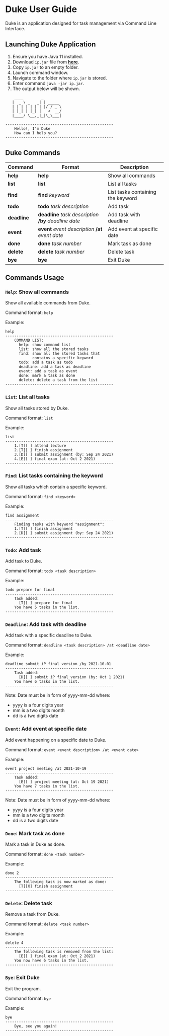 # Duke User Guide

Duke is an application designed for task management via Command Line Interface.

## Launching Duke Application

1. Ensure you have Java 11 installed.
2. Download `ip.jar` file from [**here**](https://github.com/NonRNP/ip/releases).
3. Copy `ip.jar` to an empty folder.
4. Launch command window.
5. Navigate to the folder where `ip.jar` is stored.
6. Enter command `java -jar ip.jar`.
7. The output below will be shown.

```
    ____        _
   |  _ \ _   _| | _____
   | | | | | | | |/ / _ \
   | |_| | |_| |   <  __/
   |____/ \__,_|_|\_\___|

------------------------------------------------
    Hello!, I'm Duke
    How can I help you?
------------------------------------------------
```



## Duke Commands 

Command | Format | Description
------- | ------ | -----------
**help** | **help** | Show all commands
**list** | **list** | List all tasks
**find** | **find** *keyword* | List tasks containing the keyword
**todo** | **todo** *task description* | Add task
**deadline** | **deadline** *task description* **/by** *deadline date* | Add task with deadline
**event** | **event** *event description* **/at** *event date* | Add event at specific date
**done** | **done** *task number* | Mark task as done
**delete** | **delete** *task number* | Delete task
**bye** | **bye** | Exit Duke

## Commands Usage

### `Help`: Show all commands

Show all available commands from Duke.

Command format: `help`

Example:

```
help
------------------------------------------------
    COMMAND LIST:
      help: show command list
      list: show all the stored tasks
      find: show all the stored tasks that
            contains a specific keyword
      todo: add a task as todo
      deadline: add a task as deadline
      event: add a task as event
      done: mark a task as done
      delete: delete a task from the list
------------------------------------------------
```

### `List`: List all tasks

Show all tasks stored by Duke.

Command format: `list`

Example:

```
list
------------------------------------------------
    1.[T][ ] attend lecture
    2.[T][ ] finish assignment
    3.[D][ ] submit assignment (by: Sep 24 2021)
    4.[E][ ] final exam (at: Oct 2 2021)
------------------------------------------------
```

### `Find`: List tasks containing the keyword

Show all tasks which contain a specific keyword.

Command format: `find <keyword>`

Example:

```
find assignment
------------------------------------------------
    Finding tasks with keyword "assignment":
    1.[T][ ] finish assignment
    2.[D][ ] submit assignment (by: Sep 24 2021)
------------------------------------------------
```

### `Todo`: Add task

Add task to Duke.

Command format: `todo <task description>`

Example:

```
todo prepare for final
------------------------------------------------
    Task added: 
      [T][ ] prepare for final
    You have 5 tasks in the list.
------------------------------------------------
```

### `Deadline`: Add task with deadline

Add task with a specific deadline to Duke.

Command format: `deadline <task description> /at <deadline date>`

Example:

```
deadline submit iP final version /by 2021-10-01
------------------------------------------------
    Task added: 
      [D][ ] submit iP final version (by: Oct 1 2021)
    You have 6 tasks in the list.
------------------------------------------------
```

Note: Date must be in form of yyyy-mm-dd where:
* yyyy is a four digits year
* mm is a two digits month
* dd is a two digits date

### `Event`: Add event at specific date

Add event happening on a specific date to Duke.

Command format: `event <event description> /at <event date>`

Example:

```
event project meeting /at 2021-10-19
------------------------------------------------
    Task added: 
      [E][ ] project meeting (at: Oct 19 2021)
    You have 7 tasks in the list.
------------------------------------------------
```

Note: Date must be in form of yyyy-mm-dd where:
* yyyy is a four digits year
* mm is a two digits month
* dd is a two digits date

### `Done`: Mark task as done

Mark a task in Duke as done.

Command format: `done <task number>`

Example:

```
done 2
------------------------------------------------
    The following task is now marked as done:
      [T][X] finish assignment
------------------------------------------------
```

### `Delete`: Delete task

Remove a task from Duke.

Command format: `delete <task number>`

Example:

```
delete 4
------------------------------------------------
    The following task is removed from the list: 
      [E][ ] final exam (at: Oct 2 2021)
    You now have 6 tasks in the list.
------------------------------------------------
```

### `Bye`: Exit Duke

Exit the program.

Command format: `bye`

Example:

```
bye
------------------------------------------------
    Bye, see you again!
------------------------------------------------
```
